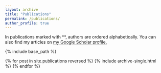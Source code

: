 ```yaml
---
layout: archive
title: "Publications"
permalink: /publications/
author_profile: true
---
```


In publications marked with **, authors are ordered alphabetically.
You can also find my articles on <u><a href="https://scholar.google.com/citations?user=Zu3XLB8AAAAJ&hl=en">my Google Scholar profile</a>.</u>

{% include base_path %}

{% for post in site.publications reversed %}
  {% include archive-single.html %}
{% endfor %}


